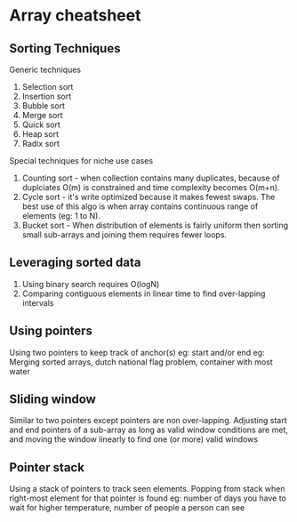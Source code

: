 # Array cheatsheet

## Sorting Techniques

Generic techniques
1. Selection sort
2. Insertion sort
3. Bubble sort
4. Merge sort
5. Quick sort
6. Heap sort
7. Radix sort

Special techniques for niche use cases
1. Counting sort - when collection contains many duplicates, because of duplciates O(m) is constrained and time complexity becomes O(m+n).
2. Cycle sort - it's write optimized because it makes fewest swaps. The best use of this algo is when array contains continuous range of elements (eg: 1 to N).
3. Bucket sort - When distribution of elements is fairly uniform then sorting small sub-arrays and joining them requires fewer loops.

## Leveraging sorted data
1. Using binary search requires O(logN)
2. Comparing contiguous elements in linear time to find over-lapping intervals

## Using pointers
Using two pointers to keep track of anchor(s) eg: start and/or end eg: Merging sorted arrays, dutch national flag problem, container with most water

## Sliding window
Similar to two pointers except pointers are non over-lapping. Adjusting start and end pointers of a sub-array as long as valid window conditions are met, and moving the window linearly to find one (or more) valid windows

## Pointer stack
Using a stack of pointers to track seen elements. Popping from stack when right-most element for that pointer is found eg: number of days you have to wait for higher temperature, number of people a person can see
